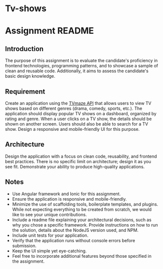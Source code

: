 # Tv-shows

# Assignment README

## Introduction

The purpose of this assignment is to evaluate the candidate's proficiency in frontend technologies, programming patterns, and to showcase a sample of clean and reusable code. Additionally, it aims to assess the candidate's basic design knowledge.

## Requirement

Create an application using the [TVmaze API](http://www.tvmaze.com/api) that allows users to view TV shows based on different genres (drama, comedy, sports, etc.). The application should display popular TV shows on a dashboard, organized by rating and genre. When a user clicks on a TV show, the details should be shown on another screen. Users should also be able to search for a TV show. Design a responsive and mobile-friendly UI for this purpose.

## Architecture

Design the application with a focus on clean code, reusability, and frontend best practices. There is no specific limit on architecture; design it as you see fit. Demonstrate your ability to produce high-quality applications.

## Notes

- Use Angular framework and Ionic for this assignment.
- Ensure the application is responsive and mobile-friendly.
- Minimize the use of scaffolding tools, boilerplate templates, and plugins. While not expecting everything to be created from scratch, we would like to see your unique contributions.
- Include a readme file explaining your architectural decisions, such as why you chose a specific framework. Provide instructions on how to run the solution, details about the NodeJS version used, and NPM.
- Include unit tests for your application.
- Verify that the application runs without console errors before submission.
- Keep the UI simple yet eye-catching.
- Feel free to incorporate additional features beyond those specified in the assignment.
